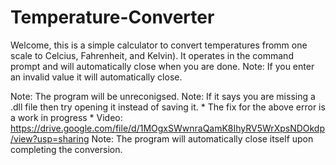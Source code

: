 # Temperature-Converter

Welcome, this is a simple calculator to convert temperatures fromm one scale to Celcius, Fahrenheit, and Kelvin).
It operates in the command prompt and will automatically close when you are done.
Note: If you enter an invalid value it will automatically close.

Note: The program will be unreconigsed.
Note: If it says you are missing a .dll file then try opening it instead of saving it.
     * The fix for the above error is a work in progress
     * Video: https://drive.google.com/file/d/1MOgxSWwnraQamK8IhyRV5WrXpsNDOkdp/view?usp=sharing
Note: The program will automatically close itself upon completing the conversion.
